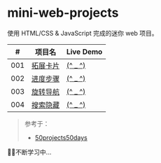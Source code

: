 # mini-web-projects
使用 HTML/CSS & JavaScript 完成的迷你 web 项目。

|  #  | 项目名                                                           | Live Demo                                                         |
| :-: | ----------------------------------------------------------------- | ----------------------------------------------------------------- |
| 001 | [拓展卡片](001)                                                   | [(^ _ ^)](https://double-fan.github.io/mini-web-projects/001)   |
| 002 | [进度步骤](002)                                                   | [(^ _ ^)](https://double-fan.github.io/mini-web-projects/002)   |
| 003 | [旋转导航](003)                                                   | [(^ _ ^)](https://double-fan.github.io/mini-web-projects/003)   |
| 004 | [搜索隐藏](004)                                                   | [(^ _ ^)](https://double-fan.github.io/mini-web-projects/004)   |

>参考于：
> - [50projects50days](https://github.com/bradtraversy/50projects50days)
> 

👨‍💻不断学习中...